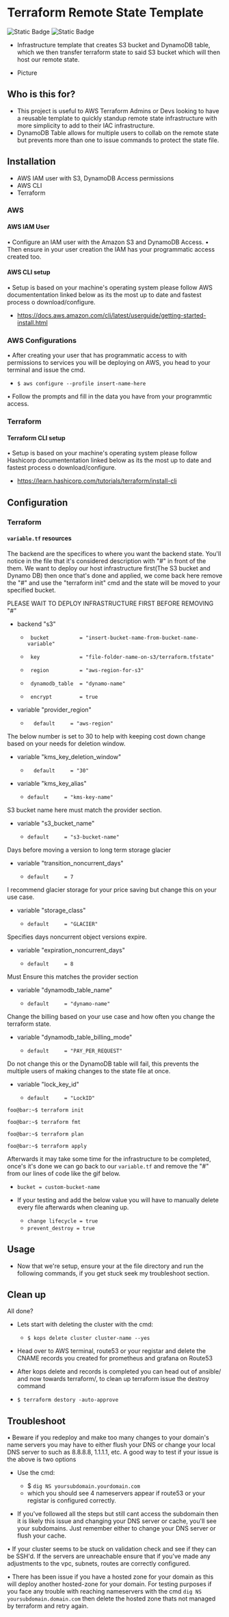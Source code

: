 # Terraform Remote State Template
![Static Badge](https://img.shields.io/badge/Terraform-V1.8.0-%23844FBA?logo=terraform) ![Static Badge](https://img.shields.io/badge/AWS_CLI-V2.15.19-%23232F3E?logo=amazonaws)

- Infrastructure template that creates S3 bucket and DynamoDB table, which we then transfer terraform state to said S3 bucket which will then host our remote state.


- Picture
## Who is this for?

- This project is useful to AWS Terraform Admins or Devs looking to have a reusable template to quickly standup remote state infrastructure with more simplicity to add to their IAC infrastructure.
- DynamoDB Table allows for multiple users to collab on the remote state but prevents more than one to issue  commands to protect the state file.

## Installation
- AWS IAM user with S3, DynamoDB Access permissions
- AWS CLI
- Terraform

### AWS
#### AWS IAM User 

• Configure an IAM user with the Amazon S3 and DynamoDB Access.
• Then ensure in your user creation the IAM has your programmatic access created too.

#### AWS CLI setup

• Setup is based on your machine's operating system please follow AWS documententation linked below as its the most up to date and fastest process o download/configure.
- https://docs.aws.amazon.com/cli/latest/userguide/getting-started-install.html


### AWS Configurations

• After creating your user that has programmatic access to with permissions to services you will be deploying on AWS, you head to your terminal and issue the cmd. 
- `$ aws configure --profile insert-name-here`

• Follow the prompts and fill in the data you have from your programmtic access.


### Terraform
#### Terraform CLI setup

• Setup is based on your machine's operating system please follow Hashicorp documententation linked below as its the most up to date and fastest process o download/configure.
- https://learn.hashicorp.com/tutorials/terraform/install-cli



## Configuration
### Terraform


#### `variable.tf` resources

The backend are the specifices to where you want the backend state. You'll notice in the file that it's considered description with "#" in front of the them. We want to deploy our host infrastructure first(The S3 bucket and Dynamo DB) then once that's done and applied, we come back here remove the "#" and use the "terraform init" cmd and the state will be moved to your specified bucket.

PLEASE WAIT TO DEPLOY INFRASTRUCTURE FIRST BEFORE REMOVING "#"
- backend "s3"
    -      bucket          = "insert-bucket-name-from-bucket-name-variable"
    -      key             = "file-folder-name-on-s3/terraform.tfstate"
    -      region          = "aws-region-for-s3"
    -      dynamodb_table  = "dynamo-name"
    -      encrypt         = true

- variable "provider_region"
    -       default     = "aws-region"


The below number is set to 30 to help with keeping cost down change based on your needs for deletion window.
- variable "kms_key_deletion_window"
    -       default     = "30"

- variable "kms_key_alias" 
  -     default     = "kms-key-name"

S3 bucket name here must match the provider section.
- variable "s3_bucket_name" 
  -     default     = "s3-bucket-name"

Days before moving a version to long term storage glacier
- variable "transition_noncurrent_days" 
  -     default     = 7

I recommend glacier storage for your price saving but change this on your use case.
- variable "storage_class"
  -     default     = "GLACIER"

Specifies days noncurrent object versions expire.
- variable "expiration_noncurrent_days" 
  -     default     = 8

Must Ensure this matches the provider section
- variable "dynamodb_table_name" 
  -     default     = "dynamo-name"

Change the billing based on your use case and how often you change the terraform state.
- variable "dynamodb_table_billing_mode"
  -     default     = "PAY_PER_REQUEST"

Do not change this or the DynamoDB table will fail, this prevents the multiple users of making changes to the state file at once.
- variable "lock_key_id"
  -     default     = "LockID"



```console
foo@bar:~$ terraform init

foo@bar:~$ terraform fmt

foo@bar:~$ terraform plan

foo@bar:~$ terraform apply
```
Afterwards it may take some time for the infrastructure to be completed, once's it's done we can go back to our `variable.tf` and remove the "#" from our lines of code like the gif below.




- `bucket = custom-bucket-name`

- If your testing and add the below value you will have to manually delete every file afterwards when cleaning up.
     - `change lifecycle = true`
     - `prevent_destroy = true`

## Usage
- Now that we're setup, ensure your at the file directory and run the following commands, if you get stuck seek my troubleshoot section.




## Clean up
All done? 
- Lets start with deleting the cluster with the cmd:
    - `$ kops delete cluster cluster-name --yes`

- Head over to AWS terminal, route53 or your registar and delete the CNAME records you created for prometheus and grafana on Route53

- After kops delete and records is completed you can head out of ansible/ and now towards terraform/, to clean up terraform issue the destroy command 
- `$ terraform destory -auto-approve`

## Troubleshoot
• Beware if you redeploy and make too many changes to your domain's name servers you may have to either flush your DNS or change your local DNS server to such as 8.8.8.8, 1.1.1.1, etc.
A good way to test if your issue is the above is two options
- Use the cmd: 
    - $ `dig NS yoursubdomain.yourdomain.com`
    - which you should see 4 nameservers appear if route53 or your registar is configured correctly.
    
- If you've followed all the steps but still cant access the subdomain then it is likely this issue and changing your DNS server or cache, you'll see your subdomains. Just remember either to change your DNS server or flush your cache.

• If your cluster seems to be stuck on validation check and see if they can be SSH'd. If the servers are unreachable ensure that if you've made any adjustments to the vpc, subnets, routes are correctly configured.

• There has been issue if you have a hosted zone for your domain as this will deploy another hosted-zone for your domain. For testing purposes if you face any trouble with reaching nameservers with the cmd `dig NS yoursubdomain.domain.com` then delete the hosted zone thats not managed by terraform and retry again.

